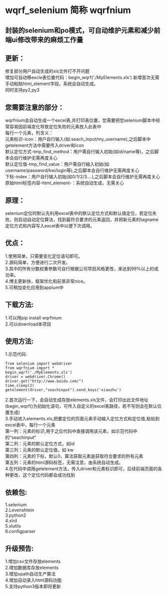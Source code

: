 # wqrf_selenium 简称 wqrfnium
封装的selenium和po模式，可自动维护元素和减少前端ui修改带来的麻烦工作量  
---------
## 更新：
  修复部分用户自动生成的xls文件打不开问题  
  增加可自动移excle表位置代码：begin_wqrf('./MyElements.xls')
  新增首次无需手动粘贴html_element字段，系统会自动生成。  
  同时支持py2,py3
## 您需要注意的部分：  
  wqrfnium会自动生成一个excel表,并打印表位置，您需要把您selenium脚本中经常容易因前端变化导致定位失败的元素放入此表中  
  每行一个元素，列含义：  
  元素标识-icon：用户自行输入(如:seach_input/my_username),之后脚本中getelement方法中需要传入driver和icon    
  默认定位方式-tmp_find_method：用户需自行输入初始(如id/name等)，之后脚本会自行维护无需再度关心  
  默认定位值-tmp_find_value：用户需自行输入初始(如username/password/kw/login等),之后脚本会自行维护无需再度关心  
  下标-index：用户自行输入初始(如0/1/2/3....),之后脚本会自行维护无需再度关心  
  原始html标签内容-html_element-：系统自动生成，无需关心
## 原理：  
  selenium定位时默认先利用excel表中的默认定位方式和默认值定位，若定位失败，则启动自动定位算法，找到最符合要求的元素返回，并把新元素的tagname定位方式和内容写入excel表中以便下次调用。  
## 优点：
  1.使用简单，只需要变化定位语句即可。  
  2.源码简单，方便进行二次开发。  
  3.其中的所有分数权重参数可自行根据公司项目风格更改，来达到99%以上的成功率。  
  4.博主更新快，框架优化和前景非常nice。  
  5.可稍加变化应用到appium中  
## 下载方法:  
  1.可以用pip install wqrfnium  
  2.可以download本项目
## 使用方法:  
  1.示范代码:
  
    from selenium import webdriver
    from wqrfnium import *
    begin_wqrf('./MyElements.xls')
    driver = webdriver.Chrome()
    driver.get("http://www.baidu.com/")
    time.sleep(2)
    getelement(driver,"seachinput").send_keys('xiaozhu')
  2.首次运行一下，会自动生成存放elements.xls文件，会打印出此文件地址(begin_wqrf()为初始化语句，可传入自定义的excel表路径，若不写则会在默认位置生成)  
  3.手动进入elements.xls,把要定位的页面元素手动输入定位方式和定位值,粘贴到excel表中，每行一个元素  
    第一列：元素的标识,用于之后代码中直接调用该元素，如示范代码中的“seachinput”  
    第二列：元素的默认定位方式，如id  
    第三列：元素的默认定位值，如 kw  
    第四列：元素的下标，默认0，算法获取元素是获取符合要求的所有元素    
    第五列：元素的html源码标签，无需注意，由系统自动生成。  
  4.在代码中调用getelement方法，传入driver和元素标识即可，后续前端页面的各种更改，这个定位代码都会成功找到  
## 依赖包:  
  1.selenium  
  2.Levenshtein  
  3.python2  
  4.xlrd  
  5.xlutils  
  6.configparser  
## 升级预告:  
  1.增加csv文件存放elements  
  2.增加数据库存放elements  
  3.增加xpath自动生产算法  
  4.增加自动录入html源码功能  
  5.支持python3版本即将更新  
